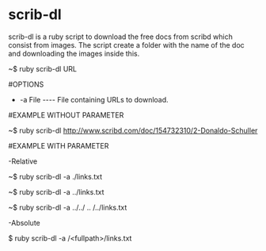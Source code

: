 # scrib-dl
scrib-dl is a ruby script to download the free docs from scribd which consist from images. The script create a folder with the name of the doc and downloading the images inside this.

~$ ruby scrib-dl URL

#OPTIONS

+ -a File  ----  File containing URLs to download.

#EXAMPLE WITHOUT PARAMETER

~$ ruby scrib-dl http://www.scribd.com/doc/154732310/2-Donaldo-Schuller


#EXAMPLE WITH PARAMETER

-Relative  

~$ ruby scrib-dl -a ./links.txt

~$ ruby scrib-dl -a ../links.txt

~$ ruby scrib-dl -a ../../ ..  /../links.txt

-Absolute

$ ruby scrib-dl -a /\<fullpath\>/links.txt




 
